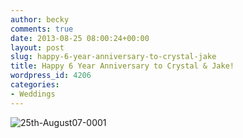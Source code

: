 ```yaml
---
author: becky
comments: true
date: 2013-08-25 08:00:24+00:00
layout: post
slug: happy-6-year-anniversary-to-crystal-jake
title: Happy 6 Year Anniversary to Crystal & Jake!
wordpress_id: 4206
categories:
- Weddings
---
```


![25th-August07-0001](http://www.beckyjenson.com/wp-content/uploads/2013/01/25th-August07-0001.jpg)

